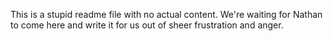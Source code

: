 This is a stupid readme file with no actual content. We're waiting for Nathan to come here and write it for us out of sheer frustration and anger.
